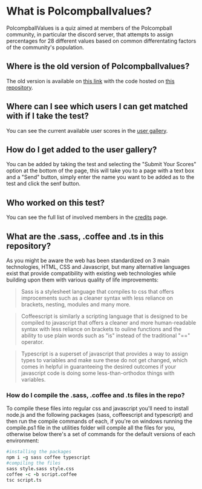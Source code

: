 # What is Polcompballvalues?
PolcompballValues is a quiz aimed at members of the Polcompball community, in particular the discord server, that attempts to assign percentages for 28 different values based on common differentating factors of the community's population.

## Where is the old version of Polcompballvalues?
The old version is available on [this link](https://polcompballvalues.github.io/legacy/) with the code hosted on [this repository](https://github.com/Polcompballvalues/legacy).

## Where can I see which users I can get matched with if I take the test?
You can see the current available user scores in the [user gallery](https://polcompballvalues.github.io/gallery.html).

## How do I get added to the user gallery?
You can be added by taking the test and selecting the "Submit Your Scores" option at the bottom of the page, this will take you to a page with a text box and a "Send" button, simply enter the name you want to be added as to the test and click the senf button.

## Who worked on this test?
You can see the full list of involved members in the [credits](https://polcompballvalues.github.io/credits.html) page.

## What are the .sass, .coffee and .ts in this repository?
As you might be aware the web has been standardized on 3 main technologies, HTML, CSS and Javascript, but many alternative languages exist that provide compatibility with existing web technologies while building upon them with various quality of life improvements:

>Sass is a stylesheet language that compiles to css that offers improcements such as a cleaner syntax with less reliance on brackets, nesting, modules and many more.

>Coffeescript is similarly a scripting language that is designed to be compiled to javascript that offers a cleaner and more human-readable syntax with less reliance on brackets to ouline functions and the ability to use plain words such as "is" instead of the traditional "==" operator.

>Typescript is a superset of javascript that provides a way to assign types to variables and make sure these do not get changed, which comes in helpful in guaranteeing the desired outcomes if  your javascript code is doing some less-than-orthodox things with variables.

### How do I compile the .sass, .coffee and .ts files in the repo?
To compile these files into regular css and javascript you'll need to install node.js and the following packages (sass, coffeescript and typescript) and then run the compile commands of each, if you're on windows running the compile.ps1 file in the utilities folder will compile all the files for you, otherwise below there's a set of commands for the default versions of each environment:
```coffeescript
#installing the packages
npm i -g sass coffee typescript
#compiling the files
sass style.sass style.css
coffee -c -b script.coffee
tsc script.ts
```


